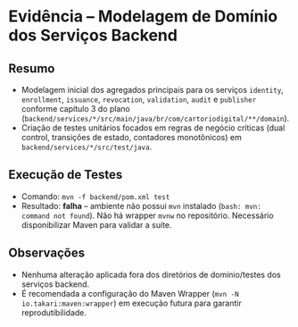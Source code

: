 # Evidência – Modelagem de Domínio dos Serviços Backend

## Resumo
- Modelagem inicial dos agregados principais para os serviços `identity`, `enrollment`, `issuance`, `revocation`, `validation`, `audit` e `publisher` conforme capítulo 3 do plano (`backend/services/*/src/main/java/br/com/cartoriodigital/**/domain`).
- Criação de testes unitários focados em regras de negócio críticas (dual control, transições de estado, contadores monotônicos) em `backend/services/*/src/test/java`.

## Execução de Testes
- Comando: `mvn -f backend/pom.xml test`
- Resultado: **falha** – ambiente não possui `mvn` instalado (`bash: mvn: command not found`). Não há wrapper `mvnw` no repositório. Necessário disponibilizar Maven para validar a suíte.

## Observações
- Nenhuma alteração aplicada fora dos diretórios de domínio/testes dos serviços backend.
- É recomendada a configuração do Maven Wrapper (`mvn -N io.takari:maven:wrapper`) em execução futura para garantir reprodutibilidade.
